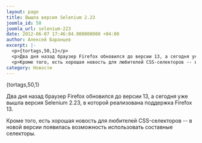 ```yaml
---
layout: page
title: Вышла версия Selenium 2.23
joomla_id: 50
joomla_url: selenium-223
date: 2012-06-07 17:46:04.000000000 +04:00
author: Алексей Баранцев
excerpt: |-
  <p>{tortags,50,1}</p>
  <p>Два дня назад браузер Firefox обновился до версии 13, а сегодня уже вышла версия Selenium 2.23, в которой реализована поддержка Firefox 13.</p>
  <p>Кроме того, есть хорошая новость для любителей CSS-селекторов -- в новой версии появилась возможность использовать составные селекторы.</p>
category: Новости
---
```

<p>{tortags,50,1}</p>
<p>Два дня назад браузер Firefox обновился до версии 13, а сегодня уже вышла версия Selenium 2.23, в которой реализована поддержка Firefox 13.</p>
<p>Кроме того, есть хорошая новость для любителей CSS-селекторов -- в новой версии появилась возможность использовать составные селекторы.</p>
